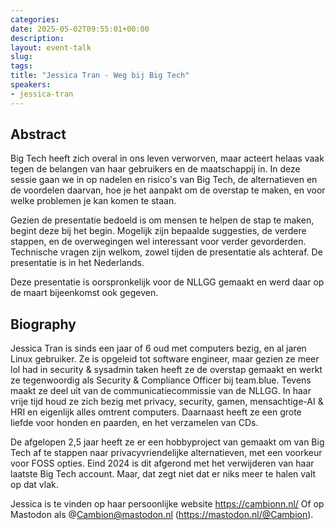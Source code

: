 ```yaml
---
categories:
date: 2025-05-02T09:55:01+00:00
description:
layout: event-talk
slug:
tags:
title: "Jessica Tran - Weg bij Big Tech"
speakers:
- jessica-tran
---
```


## Abstract

Big Tech heeft zich overal in ons leven verworven, maar acteert helaas vaak tegen de belangen van haar gebruikers en de maatschappij in. In deze sessie gaan we in op nadelen en risico's van Big Tech, de alternatieven en de voordelen daarvan, hoe je het aanpakt om de overstap te maken, en voor welke problemen je kan komen te staan.

Gezien de presentatie bedoeld is om mensen te helpen de stap te maken, begint deze bij het begin. Mogelijk zijn bepaalde suggesties, de verdere stappen, en de overwegingen wel interessant voor verder gevorderden. Technische vragen zijn welkom, zowel tijden de presentatie als achteraf. De presentatie is in het Nederlands.

Deze presentatie is oorspronkelijk voor de NLLGG gemaakt en werd daar op de maart bijeenkomst ook gegeven.

## Biography

Jessica Tran is sinds een jaar of 6 oud met computers bezig, en al jaren Linux gebruiker. Ze is opgeleid tot software engineer, maar gezien ze meer lol had in security & sysadmin taken heeft ze de overstap gemaakt en werkt ze tegenwoordig als Security & Compliance Officer bij team.blue. Tevens maakt ze deel uit van de communicatiecommissie van de NLLGG. In haar vrije tijd houd ze zich bezig met privacy, security, gamen, mensachtige-AI & HRI en eigenlijk alles omtrent computers. Daarnaast heeft ze een grote liefde voor honden en paarden, en het verzamelen van CDs.

De afgelopen 2,5 jaar heeft ze er een hobbyproject van gemaakt om van Big Tech af te stappen naar privacyvriendelijke alternatieven, met een voorkeur voor FOSS opties. Eind 2024 is dit afgerond met het verwijderen van haar laatste Big Tech account. Maar, dat zegt niet dat er niks meer te halen valt op dat vlak.

Jessica is te vinden op haar persoonlijke website https://cambionn.nl/
Of op Mastodon als @Cambion@mastodon.nl (https://mastodon.nl/@Cambion).

